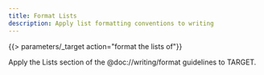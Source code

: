 ```yaml
---
title: Format Lists
description: Apply list formatting conventions to writing
---
```


{{> parameters/_target action="format the lists of"}}

Apply the Lists section of the @doc://writing/format guidelines to TARGET.
